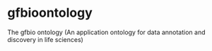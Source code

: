 # gfbioontology
The gfbio ontology (An application ontology for data annotation and discovery in life sciences) 
